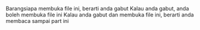 Barangsiapa membuka file ini, berarti anda gabut
Kalau anda gabut, anda boleh membuka file ini
Kalau anda gabut dan membuka file ini, berarti anda membaca sampai part ini